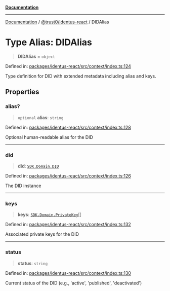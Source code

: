[**Documentation**](../../../README.md)

***

[Documentation](../../../README.md) / [@trust0/identus-react](../README.md) / DIDAlias

# Type Alias: DIDAlias

> **DIDAlias** = `object`

Defined in: [packages/identus-react/src/context/index.ts:124](https://github.com/trust0-project/identus/blob/8c997fd92e0dce0bcaca8f585657564361867728/packages/identus-react/src/context/index.ts#L124)

Type definition for DID with extended metadata including alias and keys.

## Properties

### alias?

> `optional` **alias**: `string`

Defined in: [packages/identus-react/src/context/index.ts:128](https://github.com/trust0-project/identus/blob/8c997fd92e0dce0bcaca8f585657564361867728/packages/identus-react/src/context/index.ts#L128)

Optional human-readable alias for the DID

***

### did

> **did**: [`SDK.Domain.DID`](https://github.com/hyperledger-identus/sdk-ts/blob/main/docs/sdk/modules.md)

Defined in: [packages/identus-react/src/context/index.ts:126](https://github.com/trust0-project/identus/blob/8c997fd92e0dce0bcaca8f585657564361867728/packages/identus-react/src/context/index.ts#L126)

The DID instance

***

### keys

> **keys**: [`SDK.Domain.PrivateKey`](https://github.com/hyperledger-identus/sdk-ts/blob/main/docs/sdk/modules.md)[]

Defined in: [packages/identus-react/src/context/index.ts:132](https://github.com/trust0-project/identus/blob/8c997fd92e0dce0bcaca8f585657564361867728/packages/identus-react/src/context/index.ts#L132)

Associated private keys for the DID

***

### status

> **status**: `string`

Defined in: [packages/identus-react/src/context/index.ts:130](https://github.com/trust0-project/identus/blob/8c997fd92e0dce0bcaca8f585657564361867728/packages/identus-react/src/context/index.ts#L130)

Current status of the DID (e.g., 'active', 'published', 'deactivated')
